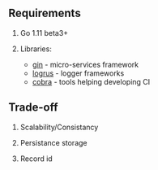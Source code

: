 ## Requirements

1. Go 1.11 beta3+

2. Libraries:
     
     - [gin](https://github.com/gin-gonic/gin) - micro-services framework
     - [logrus](https://github.com/sirupsen/logrus) - logger frameworks
     - [cobra](github.com/spf13/cobra) - tools helping developing CI

## Trade-off

1. Scalability/Consistancy

2. Persistance storage

3. Record id